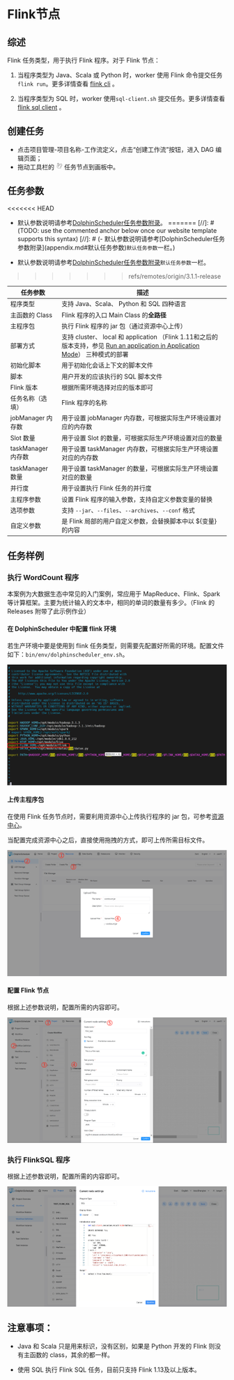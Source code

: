 # Flink节点

## 综述

Flink 任务类型，用于执行 Flink 程序。对于 Flink 节点：

1. 当程序类型为 Java、Scala 或 Python 时，worker 使用 Flink 命令提交任务 `flink run`。更多详情查看 [flink cli](https://nightlies.apache.org/flink/flink-docs-release-1.14/docs/deployment/cli/) 。

2. 当程序类型为 SQL 时，worker 使用`sql-client.sh` 提交任务。更多详情查看 [flink sql client](https://nightlies.apache.org/flink/flink-docs-master/docs/dev/table/sqlclient/) 。

## 创建任务

- 点击项目管理-项目名称-工作流定义，点击“创建工作流”按钮，进入 DAG 编辑页面；
- 拖动工具栏的 <img src="../../../../img/tasks/icons/flink.png" width="15"/> 任务节点到画板中。

## 任务参数

<<<<<<< HEAD
- 默认参数说明请参考[DolphinScheduler任务参数附录](appendix.md#默认任务参数)。
=======
[//]: # (TODO: use the commented anchor below once our website template supports this syntax)
[//]: # (- 默认参数说明请参考[DolphinScheduler任务参数附录]&#40;appendix.md#默认任务参数&#41;`默认任务参数`一栏。)

- 默认参数说明请参考[DolphinScheduler任务参数附录](appendix.md)`默认任务参数`一栏。
>>>>>>> refs/remotes/origin/3.1.1-release

|    **任务参数**     |                                                                                                                   **描述**                                                                                                                   |
|-----------------|--------------------------------------------------------------------------------------------------------------------------------------------------------------------------------------------------------------------------------------------|
| 程序类型            | 支持 Java、Scala、 Python 和 SQL 四种语言                                                                                                                                                                                                           |
| 主函数的 Class      | Flink 程序的入口 Main Class 的**全路径**                                                                                                                                                                                                            |
| 主程序包            | 执行 Flink 程序的 jar 包（通过资源中心上传）                                                                                                                                                                                                               |
| 部署方式            | 支持 cluster、 local 和 application （Flink 1.11和之后的版本支持，参见 [Run an application in Application Mode](https://nightlies.apache.org/flink/flink-docs-release-1.11/ops/deployment/yarn_setup.html#run-an-application-in-application-mode)） 三种模式的部署 |
| 初始化脚本           | 用于初始化会话上下文的脚本文件                                                                                                                                                                                                                            |
| 脚本              | 用户开发的应该执行的 SQL 脚本文件                                                                                                                                                                                                                        |
| Flink 版本        | 根据所需环境选择对应的版本即可                                                                                                                                                                                                                            |
| 任务名称（选填）        | Flink 程序的名称                                                                                                                                                                                                                                |
| jobManager 内存数  | 用于设置 jobManager 内存数，可根据实际生产环境设置对应的内存数                                                                                                                                                                                                      |
| Slot 数量         | 用于设置 Slot 的数量，可根据实际生产环境设置对应的数量                                                                                                                                                                                                             |
| taskManager 内存数 | 用于设置 taskManager 内存数，可根据实际生产环境设置对应的内存数                                                                                                                                                                                                     |
| taskManager 数量  | 用于设置 taskManager 的数量，可根据实际生产环境设置对应的数量                                                                                                                                                                                                      |
| 并行度             | 用于设置执行 Flink 任务的并行度                                                                                                                                                                                                                        |
| 主程序参数           | 设置 Flink 程序的输入参数，支持自定义参数变量的替换                                                                                                                                                                                                              |
| 选项参数            | 支持 `--jar`、`--files`、`--archives`、`--conf` 格式                                                                                                                                                                                              |
| 自定义参数           | 是 Flink 局部的用户自定义参数，会替换脚本中以 ${变量} 的内容                                                                                                                                                                                                       |

## 任务样例

### 执行 WordCount 程序

本案例为大数据生态中常见的入门案例，常应用于 MapReduce、Flink、Spark 等计算框架。主要为统计输入的文本中，相同的单词的数量有多少。（Flink 的 Releases 附带了此示例作业）

#### 在 DolphinScheduler 中配置 flink 环境

若生产环境中要是使用到 flink 任务类型，则需要先配置好所需的环境。配置文件如下：`bin/env/dolphinscheduler_env.sh`。

![flink-configure](../../../../img/tasks/demo/flink_task01.png)

#### 上传主程序包

在使用 Flink 任务节点时，需要利用资源中心上传执行程序的 jar 包，可参考[资源中心](../resource/configuration.md)。

当配置完成资源中心之后，直接使用拖拽的方式，即可上传所需目标文件。

![resource_upload](../../../../img/tasks/demo/upload_jar.png)

#### 配置 Flink 节点

根据上述参数说明，配置所需的内容即可。

![demo-flink-simple](../../../../img/tasks/demo/flink_task02.png)

### 执行 FlinkSQL 程序

根据上述参数说明，配置所需的内容即可。

![demo-flink-sql-simple](../../../../img/tasks/demo/flink_sql_test.png)

## 注意事项：

- Java 和 Scala 只是用来标识，没有区别，如果是 Python 开发的 Flink 则没有主函数的 class，其余的都一样。

- 使用 SQL 执行 Flink SQL 任务，目前只支持 Flink 1.13及以上版本。

